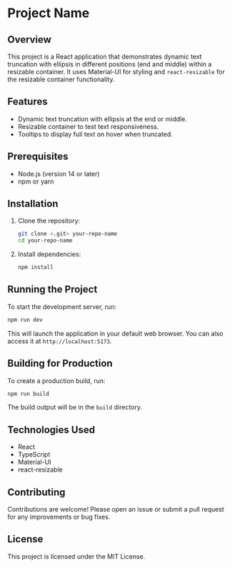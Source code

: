 # Project Name

## Overview

This project is a React application that demonstrates dynamic text truncation with ellipsis in different positions (end and middle) within a resizable container. It uses Material-UI for styling and `react-resizable` for the resizable container functionality.

## Features

- Dynamic text truncation with ellipsis at the end or middle.
- Resizable container to test text responsiveness.
- Tooltips to display full text on hover when truncated.

## Prerequisites

- Node.js (version 14 or later)
- npm or yarn

## Installation

1. Clone the repository:

   ```bash
   git clone <.git> your-repo-name
   cd your-repo-name
   ```
2. Install dependencies:

   ```bash
   npm install
   ```

## Running the Project

To start the development server, run:

```bash
npm run dev
```

This will launch the application in your default web browser. You can also access it at `http://localhost:5173`.

## Building for Production

To create a production build, run:

```bash
npm run build
```

The build output will be in the `build` directory.

## Technologies Used

- React
- TypeScript
- Material-UI
- react-resizable

## Contributing

Contributions are welcome! Please open an issue or submit a pull request for any improvements or bug fixes.

## License

This project is licensed under the MIT License.
